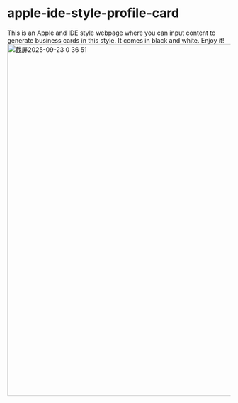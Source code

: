# apple-ide-style-profile-card
This is an Apple and IDE style webpage where you can input content to generate business cards in this style. It comes in black and white. Enjoy it!
<img width="797" height="792" alt="截屏2025-09-23 0 36 51" src="https://github.com/user-attachments/assets/eb8c2c41-b999-4787-955b-ff2fe84f43ac" />
